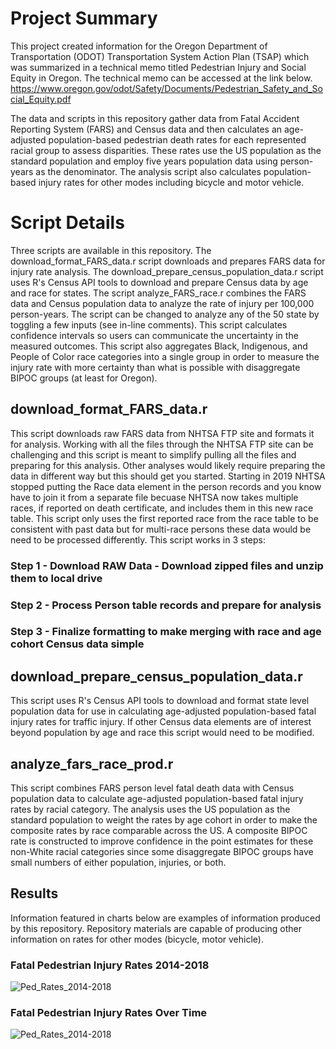 # Project Summary  
This project created information for the Oregon Department of Transportation (ODOT) Transportation System Action Plan (TSAP) which was summarized in a technical memo titled Pedestrian Injury and Social Equity in Oregon.  The technical memo can be accessed at the link below.    
https://www.oregon.gov/odot/Safety/Documents/Pedestrian_Safety_and_Social_Equity.pdf  

The data and scripts in this repository gather data from Fatal Accident Reporting System (FARS) and Census data and then calculates an age-adjusted population-based pedestrian death rates for each represented racial group to assess disparities.  These rates use the US population as the standard population and employ five years population data using person-years as the denominator.  The analysis script also calculates population-based injury rates for other modes including bicycle and motor vehicle.

# Script Details  
Three scripts are available in this repository.  The download_format_FARS_data.r script downloads and prepares FARS data for injury rate analysis.  The download_prepare_census_population_data.r script uses R's Census API tools to download 
and prepare Census data by age and race for states. The script analyze_FARS_race.r combines the FARS data and Census population data to analyze the rate of injury per 100,000 person-years.  The script can be changed to analyze
any of the 50 state by toggling a few inputs (see in-line comments).  This script calculates confidence intervals so users can communicate the uncertainty in the measured outcomes.  This script also aggregates  Black, Indigenous, 
and People of Color race categories into a single group in order to measure the injury rate with more certainty than what is possible with disaggregate BIPOC groups (at least for Oregon).  

## download_format_FARS_data.r  
This script downloads raw FARS data from NHTSA FTP site and formats it for analysis.  Working with all the files through the NHTSA FTP site can be challenging and this script is meant to simplify pulling all the files and preparing for 
this analysis.  Other analyses would likely require preparing the data in different way but this should get you started. Starting in 2019 NHTSA stopped putting the Race data element in the person records and you know have to join it from 
a separate file becuase NHTSA now takes multiple races, if reported on death certificate, and includes them in this new race table.  This script only uses the first reported race from the race table to be consistent with past data but for 
multi-race persons these data would be need to be processed differently.  This script works in 3 steps:  
### Step 1 -  Download RAW Data - Download zipped files and unzip them to local drive
### Step 2 -  Process Person table records and prepare for analysis
### Step 3 -  Finalize formatting to make merging with race and age cohort Census data simple  

## download_prepare_census_population_data.r  
This script uses R's Census API tools to download and format state level population data for use in calculating age-adjusted population-based fatal injury rates for traffic injury. If other Census data elements are of interest beyond population
by age and race this script would need to be modified.   

## analyze_fars_race_prod.r
This script combines FARS person level fatal death data with Census population data to calculate age-adjusted population-based fatal injury rates by racial category.  The analysis uses the US population as the standard population to 
weight the rates by age cohort in order to make the composite rates by race comparable across the US.  A composite BIPOC rate is constructed to improve confidence in the point estimates for these non-White racial categories since some disaggregate BIPOC groups have small numbers of either population, injuries, or both.  

## Results  
Information featured in charts below are examples of information produced by this repository.  Repository materials are capable of producing other information on rates for other modes (bicycle, motor vehicle).
### Fatal Pedestrian Injury Rates 2014-2018
![Ped_Rates_2014-2018](www/Ped_Rates_2014-2018.png)  
### Fatal Pedestrian Injury Rates Over Time
![Ped_Rates_2014-2018](www/Ped_Rates_Over_Time.png)  
